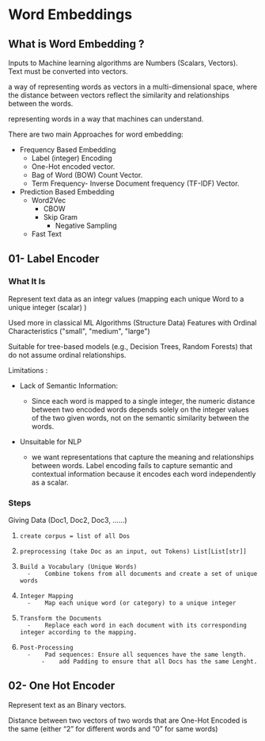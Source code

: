 # Word Embeddings

## What is Word Embedding ?

Inputs to Machine learning algorithms are Numbers (Scalars, Vectors). <br>
Text must be converted into vectors.<br>

a way of representing words as vectors in a multi-dimensional space, where the distance between vectors reflect the similarity and relationships between the words.<br>

representing words in a way that machines can understand. <br>

There are two main Approaches for word embedding:
-  Frequency Based Embedding
    -  Label (integer) Encoding 
    -  One-Hot encoded vector.
    -  Bag of Word (BOW) Count Vector.
    -  Term Frequency- Inverse Document frequency (TF-IDF) Vector.  
-  Prediction Based Embedding
    -  Word2Vec
        -  CBOW
        -  Skip Gram
            -  Negative Sampling  
    -  Fast Text    



## 01- Label Encoder

### What It Is

Represent text data as an integr values (mapping each unique Word to a unique integer (scalar) )

Used more in classical ML Algorithms (Structure Data) Features with Ordinal Characteristics ("small", "medium", "large")

Suitable for tree-based models (e.g., Decision Trees, Random Forests) that do not assume ordinal relationships.

Limitations  : 

-  Lack of Semantic Information:
  
    -  Since each word is mapped to a single integer, the numeric distance between two encoded words depends solely on the integer values of the two given words, not on the semantic similarity between the words.
      
-  Unsuitable for NLP
    -  we want representations that capture the meaning and relationships between words. Label encoding fails to capture semantic and contextual information because it encodes each word independently as a scalar.
       
### Steps

Giving Data (Doc1, Doc2, Doc3, ......)

1.     create corpus = list of all Dos
2.     preprocessing (take Doc as an input, out Tokens) List[List[str]]
3.     Build a Vocabulary (Unique Words)
         -    Combine tokens from all documents and create a set of unique words
4.     Integer Mapping
         -    Map each unique word (or category) to a unique integer    

5.     Transform the Documents
         -    Replace each word in each document with its corresponding integer according to the mapping.
6.     Post-Processing
         -    Pad sequences: Ensure all sequences have the same length.
             -    add Padding to ensure that all Docs has the same Lenght.





## 02- One Hot Encoder

Represent text as an Binary vectors.

Distance between two vectors of two words that are One-Hot Encoded is the same (either “2” for different words and “0” for same words)










